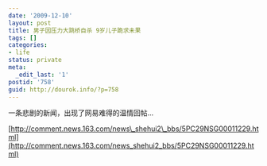 ```yaml
---
date: '2009-12-10'
layout: post
title: 男子因压力大跳桥自杀 9岁儿子跪求未果
tags: []
categories:
- life
status: private
meta:
  _edit_last: '1'
postid: '758'
guid: http://dourok.info/?p=758
---
```

一条悲剧的新闻，出现了网易难得的温情回帖…

[http://comment.news.163.com/news\_shehui2\_bbs/5PC29NSG00011229.html](http://comment.news.163.com/news_shehui2_bbs/5PC29NSG00011229.html)
